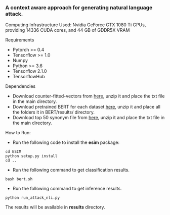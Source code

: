 ### A context aware approach for generating natural language attack.

Computing Infrastructure Used: Nvidia GeForce GTX 1080 Ti GPUs, providing 14336 CUDA cores, and 44 GB of GDDR5X VRAM



Requirements
-  Pytorch >= 0.4
-  Tensorflow >= 1.0
-  Numpy
-  Python >= 3.6
- Tensorflow 2.1.0
- TensorflowHub

Dependencies

- Download counter-fitted-vectors from [here](https://github.com/nmrksic/counter-fitting/tree/master/word_vectors), unzip it and place the txt file in the main directory.
- Download pretrained BERT for each dataset [here](https://drive.google.com/file/d/1UChkyjrSJAVBpb3DcPwDhZUE4FuL0J25/view?usp=sharing), unzip it and place all the folders it in BERT/results/ directory.
- Download top 50 synonym file from [here](https://drive.google.com/file/d/1AIz8Imvv8OmHxVwY5kx10iwKAUzD6ODx/view?usp=sharing), unzip it and place the txt file in the main directory.
 
How to Run:
-   Run the following code to install the  **esim**  package:

```
cd ESIM
python setup.py install
cd ..
```
-   Run the following command to get classification results. 

```
bash bert.sh
```
-   Run the following command to get inference results. 

```
python run_attack_nli.py
```
The results will be available in **results** directory.


